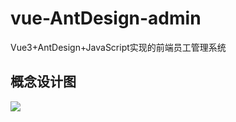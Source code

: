 # vue-AntDesign-admin
Vue3+AntDesign+JavaScript实现的前端员工管理系统

## 概念设计图

![](https://psl-pictures.oss-ap-southeast-1.aliyuncs.com/pictures/%E6%A6%82%E5%BF%B5%E8%AE%BE%E8%AE%A1.png)